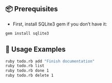 ## 📦 Prerequisites
- First, install SQLite3 gem if you don’t have it:
```bash
gem install sqlite3
```
## 🔧 Usage Examples
```bash
ruby todo.rb add "Finish documentation"
ruby todo.rb list
ruby todo.rb done 1
ruby todo.rb delete 1
```
